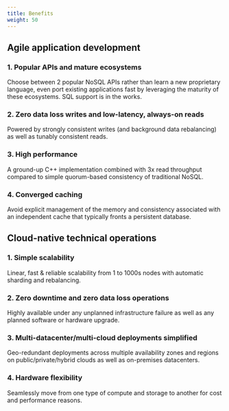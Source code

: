 ```yaml
---
title: Benefits
weight: 50
---
```


## Agile application development

### 1. Popular APIs and mature ecosystems

Choose between 2 popular NoSQL APIs rather than learn a new proprietary language, even port existing applications fast by leveraging the maturity of these ecosystems. SQL support is in the works.

### 2. Zero data loss writes and low-latency, always-on reads

Powered by strongly consistent writes (and background data rebalancing) as well as tunably consistent reads.

### 3. High performance

A ground-up C++ implementation combined with 3x read throughput compared to simple quorum-based consistency of traditional NoSQL.

### 4. Converged caching

Avoid explicit management of the memory and consistency associated with an independent cache that typically fronts a persistent database.

## Cloud-native technical operations

### 1. Simple scalability

Linear, fast & reliable scalability from 1 to 1000s nodes with automatic sharding and rebalancing.

### 2. Zero downtime and zero data loss operations 

Highly available under any unplanned infrastructure failure as well as any planned software or hardware upgrade.

### 3. Multi-datacenter/multi-cloud deployments simplified

Geo-redundant deployments across multiple availability zones and regions on public/private/hybrid clouds as well as on-premises datacenters.

### 4. Hardware flexibility

Seamlessly move from one type of compute and storage to another for cost and performance reasons.

